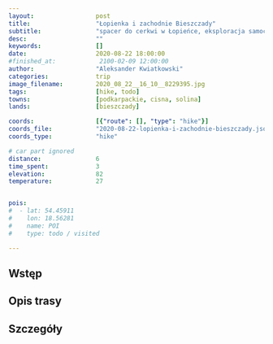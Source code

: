 ```yaml
---
layout:                 post
title:                  "Łopienka i zachodnie Bieszczady"
subtitle:               "spacer do cerkwi w Łopieńce, eksploracja samochodem, dużo ludzi"
desc:                   ""
keywords:               []
date:                   2020-08-22 18:00:00
#finished_at:            2100-02-09 12:00:00
author:                 "Aleksander Kwiatkowski"
categories:             trip
image_filename:         2020_08_22__16_10__8229395.jpg
tags:                   [hike, todo]
towns:                  [podkarpackie, cisna, solina]
lands:                  [bieszczady]

coords:                 [{"route": [], "type": "hike"}]
coords_file:            "2020-08-22-lopienka-i-zachodnie-bieszczady.json"
coords_type:            "hike"

# car part ignored
distance:               6
time_spent:             3
elevation:              82
temperature:            27


pois:
#  - lat: 54.45911
#    lon: 18.56281
#    name: POI
#    type: todo / visited

---
```



## Wstęp

## Opis trasy

## Szczegóły
